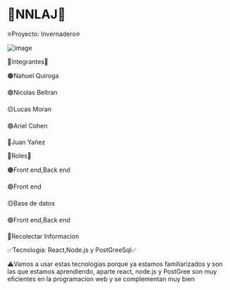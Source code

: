# 💎NNLAJ💎

🔯Proyecto: Invernadero🔯

![image](https://user-images.githubusercontent.com/80958428/183411359-e4da17b0-64d5-4689-b080-e2decc50d7eb.png)



🚩Integrantes🚩

🟠Nahuel Quiroga

🟢Nicolas Beltran

🟡Lucas Moran

🟣Ariel Cohen

🔵Juan Yañez



🔰Roles🔰


🟠Front end,Back end

🟢Front end

🟡Base de datos

🟣Front end,Back end

🔵Recolectar Informacion



✅Tecnologia: React,Node.js y PostGreeSql✅

⚠️Vamos a usar estas tecnologias porque ya estamos familiarizados y son las que estamos aprendiendo, aparte react, node.js y PostGree son muy eficientes en la programacion web y se complementan muy bien
